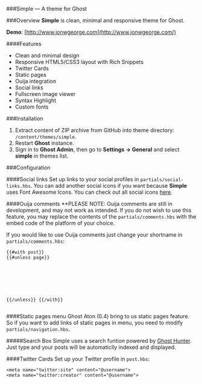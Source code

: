 ###Simple — A theme for Ghost 

###Overview
**Simple** is clean, minimal and responsive theme for Ghost.

**Demo**: [http://www.jonwgeorge.com](http://www.jonwgeorge.com/)

####Features
- Clean and minimal design
- Responsive HTML5/CSS3 layout with Rich Snippets
- Twitter Cards
- Static pages
- Ouija integration
- Social links
- Fullscreen image viewer
- Syntax Highlight
- Custom fonts

###Installation
1. Extract content of ZIP archive from GitHub into theme directory: <code>/content/themes/simple</code>.
2. Restart **Ghost** instance.
3. Sign in to **Ghost Admin**, then go to **Settings → General** and select **simple** in themes list.

###Configuration

####Social links
Set up links to your social profiles in <code>partials/social-links.hbs</code>.
You can add another social icons if you want because **Simple** uses Font Awesome Icons. You can check out all social icons [here](http://fontawesome.io/icons/#brand "Font Awesome Icons").

####Ouija comments
**PLEASE NOTE: Ouija comments are still in development, and may not work as intended. If you do not wish to use this feature, you may replace the contents of the <code>partials/comments.hbs</code> with the embed code of the platform of your choice.

If you would like to use Ouija comments just change your shortname in <code>partials/comments.hbs</code>:
<pre><code>{{#with post}}
{{#unless page}}
<script>
    window.ouija_connect_url = 'https://goinstant.net/GOINSTANT-USERNAME/ouija';
    window.ouija_identifier = {{id}};
    window.ouija_article_content = '.post-excerpt';
    window.ouija_section_elements = 'p, ol';
</script>
<script src="https://cdn.goinstant.net/v1/platform.min.js"></script>
<script src="https://cdn.goinstant.net/external/ouija/v0.1.2/ouija.min.js"></script>
{{/unless}}
{{/with}}</code></pre>

####Static pages menu
Ghost Aton (0.4) bring to us static pages feature. So if you want to add links of static pages in menu, you need to modify <code>partials/navigation.hbs</code>.

#####Search Box
Simple uses a search funtion powered by <a href="https://github.com/i11ume/ghostHunter">Ghost Hunter</a>. Just type and your posts will be automaticlly indexed and displayed.

####Twitter Cards
Set up your Twitter profile in <code>post.hbs</code>:
<pre><code>&lt;meta name="twitter:site" content="@username"&gt;
&lt;meta name="twitter:creator" content="@username"&gt;</code></pre>